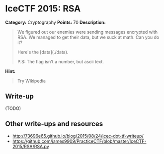 # IceCTF 2015: RSA

**Category:** Cryptography
**Points:** 70
**Description:** 

> <p>We figured out our enemies were sending messages encrypted with RSA. We managed to get their data, but we suck at math. Can you do it?</p><p>Here's the [data](./data).</p><p>P.S: The flag isn't a number, but ascii text.</p>

**Hint:**

> Try Wikipedia

## Write-up

(TODO)

## Other write-ups and resources

* <http://73696e65.github.io/blog/2015/08/24/icec-dot-tf-writeup/>
* <https://github.com/james9909/PracticeCTF/blob/master/IceCTF-2015/RSA/RSA.py>
